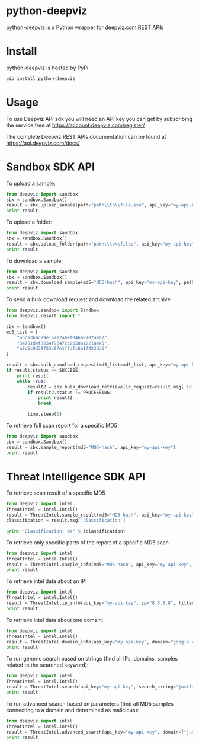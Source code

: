 # python-deepviz
python-deepviz is a Python wrapper for deepviz.com REST APIs

# Install

python-deepviz is hosted by PyPi

```python
pip install python-deepviz
```

# Usage
To use Deepviz API sdk you will need an API key you can get by
subscribing the service free at https://account.deepviz.com/register/

The complete Deepviz REST APIs documentation can be found at https://api.deepviz.com/docs/

# Sandbox SDK API

To upload a sample:

```python
from deepviz import sandbox
sbx = sandbox.Sandbox()
result = sbx.upload_sample(path="path\\to\\file.exe", api_key="my-api-key")
print result
```

To upload a folder:

```python
from deepviz import sandbox
sbx = sandbox.Sandbox()
result = sbx.upload_folder(path="path\\to\\files", api_key="my-api-key")
print result
```

To download a sample:

```python
from deepviz import sandbox
sbx = sandbox.Sandbox()
result = sbx.download_sample(md5="MD5-hash", api_key="my-api-key", path="output\\directory\\")
print result
```

To send a bulk download request and download the related archive:

```python
from deepviz.sandbox import Sandbox
from deepviz.result import *

sbx = Sandbox()
md5_list = [
    "a6ca3b8c79e1b7e2a6ef046b0702aeb2",
    "34781d4f8654f9547cc205061221aea5",
    "a8c5c0d39753c97e1ffdfc6b17423dd6"
]

result = sbx.bulk_download_request(md5_list=md5_list, api_key="my-api-key")
if result.status == SUCCESS:
    print result
    while True:
        result2 = sbx.bulk_download_retrieve(id_request=result.msg['id_request'], api_key="my-api-key", path="output\\directory\\")
        if result2.status != PROCESSING:
            print result2
            break

        time.sleep(1)
```

To retrieve full scan report for a specific MD5

```python
from deepviz import sandbox
sbx = sandbox.Sandbox()
result = sbx.sample_report(md5="MD5-hash", api_key="my-api-key")
print result
```

# Threat Intelligence SDK API

To retrieve scan result of a specific MD5

```python
from deepviz import intel
ThreatIntel = intel.Intel()
result = ThreatIntel.sample_result(md5="MD5-hash", api_key="my-api-key")
classification = result.msg['classification']

print "Classification: %s" % (classification)
```

To retrieve only specific parts of the report of a specific MD5 scan

```python
from deepviz import intel
ThreatIntel = intel.Intel()
result = ThreatIntel.sample_info(md5="MD5-hash", api_key="my-api-key", filters=["classification","rules"])
print result
```

To retrieve intel data about an IP:

```python
from deepviz import intel
ThreatIntel = intel.Intel()
result = ThreatIntel.ip_info(api_key="my-api-key", ip="8.8.8.8", filters=["generic_info"])
print result
```

To retrieve intel data about one domain:

```python
from deepviz import intel
ThreatIntel = intel.Intel()
result = ThreatIntel.domain_info(api_key="my-api-key", domain="google.com")
print result
```

To run generic search based on strings
(find all IPs, domains, samples related to the searched keyword):

```python
from deepviz import intel
ThreatIntel = intel.Intel()
result = ThreatIntel.search(api_key="my-api-key", search_string="justfacebook.net")
print result
```

To run advanced search based on parameters
(find all MD5 samples connecting to a domain and determined as malicious):

```python
from deepviz import intel
ThreatIntel = intel.Intel()
result = ThreatIntel.advanced_search(api_key="my-api-key", domain=["justfacebook.net"], classification="M")
print result
```
